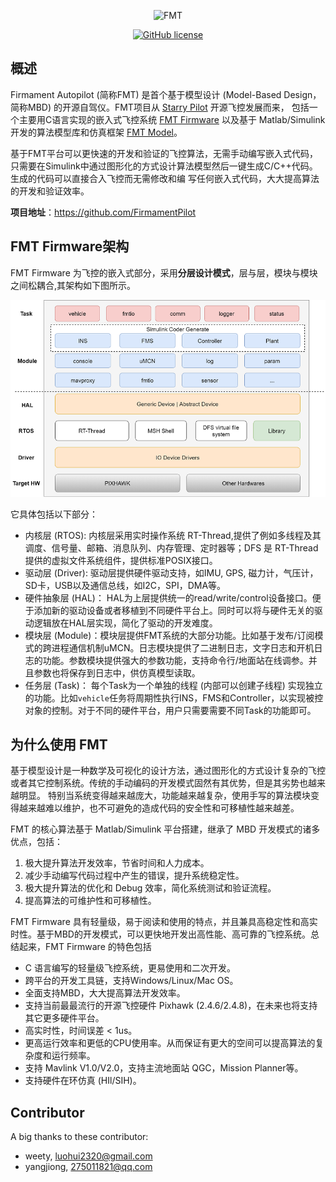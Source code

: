 <p align="center"><img width="200" src="https://github.com/FirmamentPilot/FMT_Firmware/blob/master/figures/logo.png" alt=FMT logo"></p>
  
<p align="center">
  <a href="/LICENSE"><img src="https://img.shields.io/badge/license-Apache--2.0-brightgreen" alt="GitHub license" /></a>
</p>

## 概述
Firmament Autopilot (简称FMT) 是首个基于模型设计 (Model-Based Design， 简称MBD) 的开源自驾仪。FMT项目从 [Starry Pilot](https://github.com/JcZou/StarryPilot) 开源飞控发展而来，
包括一个主要用C语言实现的嵌入式飞控系统 [FMT Firmware](https://github.com/FirmamentPilot/FMT_Firmware) 以及基于 Matlab/Simulink 开发的算法模型库和仿真框架 
[FMT Model](https://github.com/FirmamentPilot/FMT_Model)。

基于FMT平台可以更快速的开发和验证的飞控算法，无需手动编写嵌入式代码，只需要在Simulink中通过图形化的方式设计算法模型然后一键生成C/C++代码。生成的代码可以直接合入飞控而无需修改和编
写任何嵌入式代码，大大提高算法的开发和验证效率。

**项目地址**：https://github.com/FirmamentPilot

## FMT Firmware架构
FMT Firmware 为飞控的嵌入式部分，采用**分层设计模式**，层与层，模块与模块之间松耦合,其架构如下图所示。

![fmt_structure](figures/fmt_struct.png)

它具体包括以下部分：

- 内核层 (RTOS): 内核层采用实时操作系统 RT-Thread,提供了例如多线程及其调度、信号量、邮箱、消息队列、内存管理、定时器等；DFS 是 RT-Thread 提供的虚拟文件系统组件，提供标准POSIX接口。
- 驱动层 (Driver): 驱动层提供硬件驱动支持，如IMU, GPS, 磁力计，气压计，SD卡，USB以及通信总线，如I2C，SPI，DMA等。
- 硬件抽象层 (HAL)： HAL为上层提供统一的read/write/control设备接口。便于添加新的驱动设备或者移植到不同硬件平台上。同时可以将与硬件无关的驱动逻辑放在HAL层实现，简化了驱动的开发难度。
- 模块层 (Module)：模块层提供FMT系统的大部分功能。比如基于发布/订阅模式的跨进程通信机制uMCN。日志模块提供了二进制日志，文字日志和开机日志的功能。参数模块提供强大的参数功能，支持命令行/地面站在线调参。并且参数也将保存到日志中，供仿真模型读取。
- 任务层 (Task)： 每个Task为一个单独的线程 (内部可以创建子线程) 实现独立的功能。比如`vehicle`任务将周期性执行INS，FMS和Controller，以实现被控对象的控制。对于不同的硬件平台，用户只需要需要不同Task的功能即可。

## 为什么使用 FMT
基于模型设计是一种数学及可视化的设计方法，通过图形化的方式设计复杂的飞控或者其它控制系统。传统的手动编码的开发模式固然有其优势，但是其劣势也越来越明显。
特别当系统变得越来越庞大，功能越来越复杂，使用手写的算法模块变得越来越难以维护，也不可避免的造成代码的安全性和可移植性越来越差。

FMT 的核心算法基于 Matlab/Simulink 平台搭建，继承了 MBD 开发模式的诸多优点，包括：
1. 极大提升算法开发效率，节省时间和人力成本。
2. 减少手动编写代码过程中产生的错误，提升系统稳定性。
3. 极大提升算法的优化和 Debug 效率，简化系统测试和验证流程。
4. 提高算法的可维护性和可移植性。

FMT Firmware 具有轻量级，易于阅读和使用的特点，并且兼具高稳定性和高实时性。基于MBD的开发模式，可以更快地开发出高性能、高可靠的飞控系统。总结起来，FMT Firmware 的特色包括

- C 语言编写的轻量级飞控系统，更易使用和二次开发。
- 跨平台的开发工具链，支持Windows/Linux/Mac OS。
- 全面支持MBD，大大提高算法开发效率。
- 支持当前最最流行的开源飞控硬件 Pixhawk (2.4.6/2.4.8)，在未来也将支持其它更多硬件平台。
- 高实时性，时间误差 < 1us。
- 更高运行效率和更低的CPU使用率。从而保证有更大的空间可以提高算法的复杂度和运行频率。
- 支持 Mavlink V1.0/V2.0，支持主流地面站 QGC，Mission Planner等。
- 支持硬件在环仿真 (HIl/SIH)。

## Contributor
A big thanks to these contributor:
- weety, luohui2320@gmail.com
- yangjiong, 275011821@qq.com


